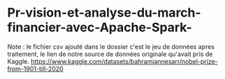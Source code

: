 # Pr-vision-et-analyse-du-march-financier-avec-Apache-Spark-


Note : le fichier csv ajouté dans le dossier c'est le jeu de données apres traitement, le lien de notre source de données originale qu'avait pris de Kaggle.
https://www.kaggle.com/datasets/bahramjannesarr/nobel-prize-from-1901-till-2020
